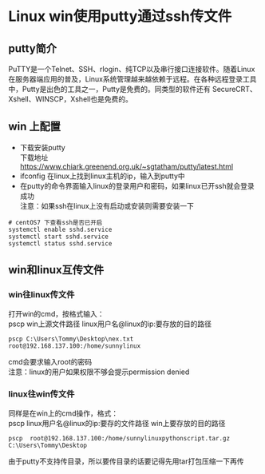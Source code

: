 # Linux win使用putty通过ssh传文件
## putty简介
PuTTY是一个Telnet、SSH、rlogin、纯TCP以及串行接口连接软件。随着Linux在服务器端应用的普及，Linux系统管理越来越依赖于远程。在各种远程登录工具中，Putty是出色的工具之一，Putty是免费的。同类型的软件还有 SecureCRT、Xshell、WINSCP，Xshell也是免费的。</br>

## win 上配置
* 下载安装putty</br>
下载地址 https://www.chiark.greenend.org.uk/~sgtatham/putty/latest.html
* ifconfig 在linux上找到linux主机的ip，输入到putty中
* 在putty的命令界面输入linux的登录用户和密码，如果linux已开ssh就会登录成功</br>
注意：如果ssh在linux上没有启动或安装则需要安装一下
```
# centOS7 下查看ssh是否已开启
systemctl enable sshd.service
systemctl start sshd.service
systemctl status sshd.service
```

## win和linux互传文件
### win往linux传文件
打开win的cmd，按格式输入：</br>
pscp win上源文件路径 linux用户名@linux的ip:要存放的目的路径
```
pscp C:\Users\Tommy\Desktop\nex.txt root@192.168.137.100:/home/sunnylinux
```
cmd会要求输入root的密码</br>
注意：linux的用户如果权限不够会提示permission denied

### linux往win传文件
同样是在win上的cmd操作，格式：</br>
pscp linux用户名@linux的ip:要存的文件路径 win上要存放的目的路径
```
pscp  root@192.168.137.100:/home/sunnylinuxpythonscript.tar.gz C:\Users\Tommy\Desktop
```
由于putty不支持传目录，所以要传目录的话要记得先用tar打包压缩一下再传

